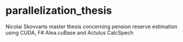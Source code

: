 parallelization_thesis
======================

Nicolai Skovvarts master thesis concerning pension reserve estimation using CUDA, F# Alea.cuBase and Actulus CalcSpech

